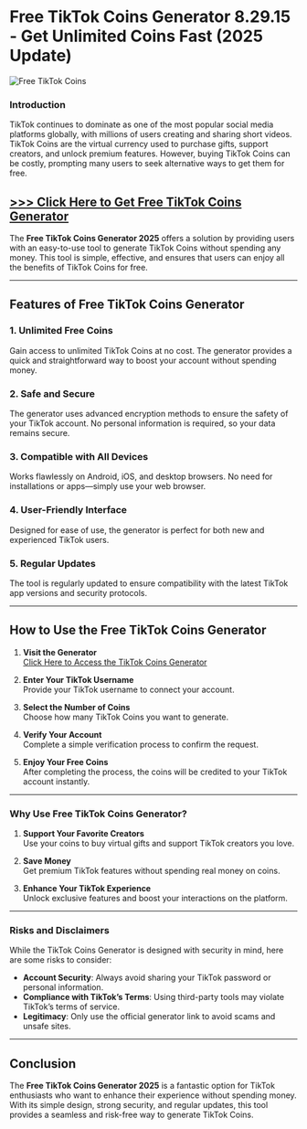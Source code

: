 # Free TikTok Coins Generator 8.29.15 - Get Unlimited Coins Fast (2025 Update)

![Free TikTok Coins](https://github.com/user-attachments/assets/deb2cd8b-9655-4475-b0d2-06f9be40a090)

### Introduction

TikTok continues to dominate as one of the most popular social media platforms globally, with millions of users creating and sharing short videos. TikTok Coins are the virtual currency used to purchase gifts, support creators, and unlock premium features. However, buying TikTok Coins can be costly, prompting many users to seek alternative ways to get them for free.

## [>>> Click Here to Get Free TikTok Coins Generator](https://tinyurl.com/zhjpy7yc)

The **Free TikTok Coins Generator 2025** offers a solution by providing users with an easy-to-use tool to generate TikTok Coins without spending any money. This tool is simple, effective, and ensures that users can enjoy all the benefits of TikTok Coins for free.

---

## Features of Free TikTok Coins Generator

### 1. **Unlimited Free Coins**
Gain access to unlimited TikTok Coins at no cost. The generator provides a quick and straightforward way to boost your account without spending money.

### 2. **Safe and Secure**
The generator uses advanced encryption methods to ensure the safety of your TikTok account. No personal information is required, so your data remains secure.

### 3. **Compatible with All Devices**
Works flawlessly on Android, iOS, and desktop browsers. No need for installations or apps—simply use your web browser.

### 4. **User-Friendly Interface**
Designed for ease of use, the generator is perfect for both new and experienced TikTok users.

### 5. **Regular Updates**
The tool is regularly updated to ensure compatibility with the latest TikTok app versions and security protocols.

---

## How to Use the Free TikTok Coins Generator

1. **Visit the Generator**  
   [Click Here to Access the TikTok Coins Generator](https://tinyurl.com/zhjpy7yc)

2. **Enter Your TikTok Username**  
   Provide your TikTok username to connect your account.

3. **Select the Number of Coins**  
   Choose how many TikTok Coins you want to generate.

4. **Verify Your Account**  
   Complete a simple verification process to confirm the request.

5. **Enjoy Your Free Coins**  
   After completing the process, the coins will be credited to your TikTok account instantly.

---

### Why Use Free TikTok Coins Generator?

1. **Support Your Favorite Creators**  
   Use your coins to buy virtual gifts and support TikTok creators you love.

2. **Save Money**  
   Get premium TikTok features without spending real money on coins.

3. **Enhance Your TikTok Experience**  
   Unlock exclusive features and boost your interactions on the platform.

---

### Risks and Disclaimers

While the TikTok Coins Generator is designed with security in mind, here are some risks to consider:
- **Account Security**: Always avoid sharing your TikTok password or personal information.
- **Compliance with TikTok’s Terms**: Using third-party tools may violate TikTok’s terms of service.
- **Legitimacy**: Only use the official generator link to avoid scams and unsafe sites.

---

## Conclusion

The **Free TikTok Coins Generator 2025** is a fantastic option for TikTok enthusiasts who want to enhance their experience without spending money. With its simple design, strong security, and regular updates, this tool provides a seamless and risk-free way to generate TikTok Coins.
